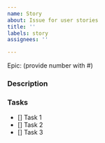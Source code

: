```yaml
---
name: Story
about: Issue for user stories
title: ''
labels: story
assignees: ''

---
```


Epic: (provide number with #)

### Description

### Tasks

- [] Task 1
- [] Task 2
- [] Task 3
